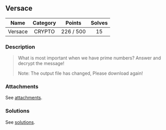 ## Versace

|  Name  |  Category  |  Points  |  Solves  |
| :----: | :----: | :----: | :----: |
|  Versace  |  CRYPTO  |  226 / 500  |  15  |

### Description
> What is most important when we have prime numbers? Answer and decrypt the message!
> 
> Note: The output file has changed, Please download again!

### Attachments
See [attachments](https://github.com/roadicing/ctf-writeups/tree/main/2022/cryptoctf/versace/attachments).

### Solutions
See [solutions](https://github.com/roadicing/ctf-writeups/tree/main/2022/cryptoctf/versace/solutions).